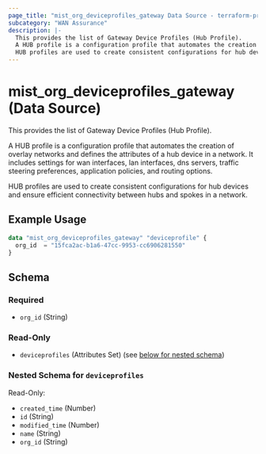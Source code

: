 ```yaml
---
page_title: "mist_org_deviceprofiles_gateway Data Source - terraform-provider-mist"
subcategory: "WAN Assurance"
description: |-
  This provides the list of Gateway Device Profiles (Hub Profile).
  A HUB profile is a configuration profile that automates the creation of overlay networks and defines the attributes of a hub device in a network. It includes settings for wan interfaces, lan interfaces, dns servers, traffic steering preferences, application policies, and routing options.
  HUB profiles are used to create consistent configurations for hub devices and ensure efficient connectivity between hubs and spokes in a network.
---
```


# mist_org_deviceprofiles_gateway (Data Source)

This provides the list of Gateway Device Profiles (Hub Profile).

A HUB profile is a configuration profile that automates the creation of overlay networks and defines the attributes of a hub device in a network. It includes settings for wan interfaces, lan interfaces, dns servers, traffic steering preferences, application policies, and routing options.

HUB profiles are used to create consistent configurations for hub devices and ensure efficient connectivity between hubs and spokes in a network.


## Example Usage

```terraform
data "mist_org_deviceprofiles_gateway" "deviceprofile" {
  org_id  = "15fca2ac-b1a6-47cc-9953-cc6906281550"
}
```

<!-- schema generated by tfplugindocs -->
## Schema

### Required

- `org_id` (String)

### Read-Only

- `deviceprofiles` (Attributes Set) (see [below for nested schema](#nestedatt--deviceprofiles))

<a id="nestedatt--deviceprofiles"></a>
### Nested Schema for `deviceprofiles`

Read-Only:

- `created_time` (Number)
- `id` (String)
- `modified_time` (Number)
- `name` (String)
- `org_id` (String)